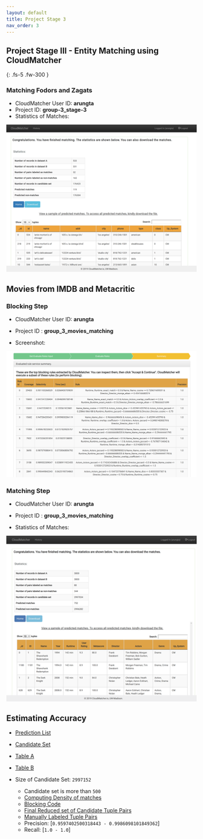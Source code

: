 ```yaml
---
layout: default
title: Project Stage 3
nav_order: 3
---
```


## Project Stage III - Entity Matching using CloudMatcher
{: .fs-5 .fw-300 }

### Matching Fodors and Zagats
- CloudMatcher User ID: **arungta**
- Project ID: **group-3_stage-3**
- Statistics of Matches:

![LastPage](Part3-EntityMatching/last-page.png?raw=true "LastPage")

<p></p>

## Movies from IMDB and Metacritic

### Blocking Step

- CloudMatcher User ID: **arungta**
- Project ID : **group_3_movies_matching**

- Screenshot:

![movies_blocking](Part3-EntityMatching/movies_blocking.png?raw=true "movies_blocking")

<p></p>


### Matching Step
- CloudMatcher User ID: **arungta**
- Project ID : **group_3_movies_matching**

- Statistics of Matches:

![movies_matching](Part3-EntityMatching/movies_matching.png?raw=true "movies_matching")

<p></p>

## Estimating Accuracy
- [Prediction List](Part3-EntityMatching/Prediction_List)
- [Candidate Set](Part3-EntityMatching/Original_Candidate_Set)
- [Table A](Part3-EntityMatching/IMDB)
- [Table B](Part3-EntityMatching/Metacritic)

- Size of Candidate Set: `2997152`
	- Candidate set is more than `500`
	- [Computing Density of matches](Part3-EntityMatching/report.html)
	- [Blocking Code](Part3-EntityMatching/blocker.ipynb)
	- [Final Reduced set of Candidate Tuple Pairs](Part3-EntityMatching/Blocked_Candidate_Set)
	- [Manually Labeled Tuple Pairs](Part3-EntityMatching/Labeled_final)
	- Precision: [`0.9597402500318443 - 0.9986098101849362`]
	- Recall: [`1.0 - 1.0`]
